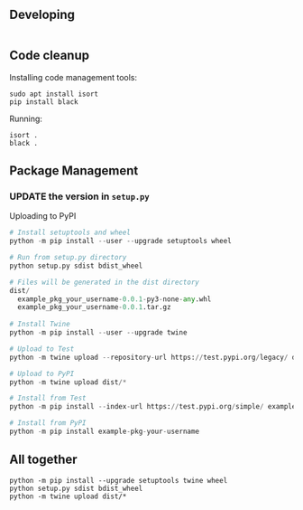 ## Developing

```
```

## Code cleanup

Installing code management tools:
```
sudo apt install isort
pip install black
```

Running: 
```
isort .
black .
```


## Package Management

### UPDATE the version in `setup.py`

Uploading to PyPI
```python
# Install setuptools and wheel
python -m pip install --user --upgrade setuptools wheel

# Run from setup.py directory
python setup.py sdist bdist_wheel

# Files will be generated in the dist directory
dist/
  example_pkg_your_username-0.0.1-py3-none-any.whl
  example_pkg_your_username-0.0.1.tar.gz
  
# Install Twine
python -m pip install --user --upgrade twine

# Upload to Test
python -m twine upload --repository-url https://test.pypi.org/legacy/ dist/*

# Upload to PyPI
python -m twine upload dist/*

# Install from Test
python -m pip install --index-url https://test.pypi.org/simple/ example-pkg-your-username

# Install from PyPI
python -m pip install example-pkg-your-username

```

## All together
```
python -m pip install --upgrade setuptools twine wheel 
python setup.py sdist bdist_wheel
python -m twine upload dist/*

```
